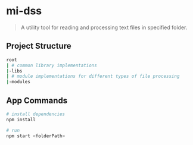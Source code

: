 # mi-dss

> A utility tool for reading and processing text files in specified folder.

## Project Structure
``` bash
root
| # common library implementations
|-libs
| # module implementations for different types of file processing
|-modules
```

## App Commands

``` bash
# install dependencies
npm install

# run
npm start <folderPath>
```
